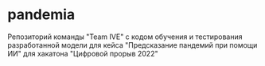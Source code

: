 # pandemia
Репозиторий команды "Team IVE" с кодом обучения и тестирования разработанной модели для кейса "Предсказание пандемий при помощи ИИ" для хакатона "Цифровой прорыв 2022"
